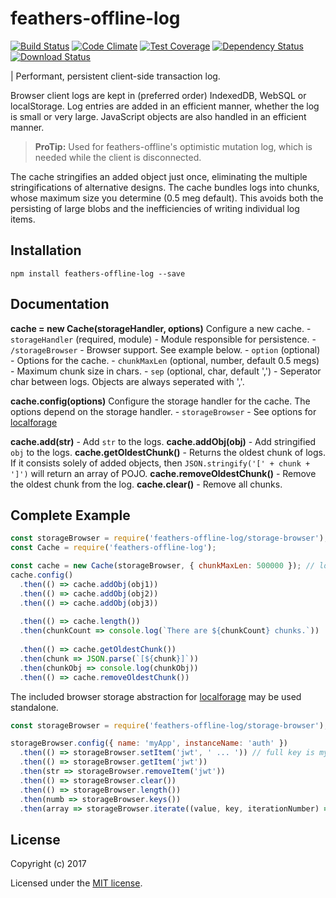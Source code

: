 # feathers-offline-log

[![Build Status](https://travis-ci.org/feathersjs/feathers-offline-log.png?branch=master)](https://travis-ci.org/feathersjs/feathers-offline-log)
[![Code Climate](https://codeclimate.com/github/feathersjs/feathers-offline-log/badges/gpa.svg)](https://codeclimate.com/github/feathersjs/feathers-offline-log)
[![Test Coverage](https://codeclimate.com/github/feathersjs/feathers-offline-log/badges/coverage.svg)](https://codeclimate.com/github/feathersjs/feathers-offline-log/coverage)
[![Dependency Status](https://img.shields.io/david/feathersjs/feathers-offline-log.svg?style=flat-square)](https://david-dm.org/feathersjs/feathers-offline-log)
[![Download Status](https://img.shields.io/npm/dm/feathers-offline-log.svg?style=flat-square)](https://www.npmjs.com/package/feathers-offline-log)

| Performant, persistent client-side transaction log.

Browser client logs are kept in (preferred order) IndexedDB, WebSQL or localStorage.
Log entries are added in an efficient manner, whether the log is small or very large.
JavaScript objects are also handled in an efficient manner.

> **ProTip:** Used for feathers-offline's optimistic mutation log,
which is needed while the client is disconnected.

The cache stringifies an added object just once,
eliminating the multiple stringifications of alternative designs.
The cache bundles logs into chunks, whose maximum size you determine (0.5 meg default).
This avoids both the persisting of large blobs and the inefficiencies of writing individual log items.

## Installation

```
npm install feathers-offline-log --save
```

## Documentation

**cache = new Cache(storageHandler, options)**
Configure a new cache.
    - `storageHandler` (required, module) - Module responsible for persistence.
        - `/storageBrowser` - Browser support. See example below.
    - `option` (optional) - Options for the cache.
        - `chunkMaxLen` (optional, number, default 0.5 megs) - Maximum chunk size in chars.
        - `sep` (optional, char, default ',') - Seperator char between logs.
        Objects are always seperated with ','.

**cache.config(options)**
Configure the storage handler for the cache.
The options depend on the storage handler.
    - `storageBrowser` - See options for
    [localforage](http://localforage.github.io/localForage/)
    
**cache.add(str)** - Add `str` to the logs.
**cache.addObj(obj)** - Add stringified `obj` to the logs.
**cache.getOldestChunk()** - Returns the oldest chunk of logs.
If it consists solely of added objects,
then `JSON.stringify('[' + chunk + ']')` will return an array of POJO.
**cache.removeOldestChunk()** - Remove the oldest chunk from the log.
**cache.clear()** - Remove all chunks.

## Complete Example

```js
const storageBrowser = require('feathers-offline-log/storage-browser');
const Cache = require('feathers-offline-log');

const cache = new Cache(storageBrowser, { chunkMaxLen: 500000 }); // logs stored in 0.5 meg chunks
cache.config()
  .then(() => cache.addObj(obj1))
  .then(() => cache.addObj(obj2))
  .then(() => cache.addObj(obj3))
  
  .then(() => cache.length()) 
  .then(chunkCount => console.log(`There are ${chunkCount} chunks.`))
    
  .then(() => cache.getOldestChunk()) 
  .then(chunk => JSON.parse(`[${chunk}]`)) 
  .then(chunkObj => console.log(chunkObj))
  .then(() => cache.removeOldestChunk()) 
```

The included browser storage abstraction for
[localforage](http://localforage.github.io/localForage/)
may be used standalone.

```js
const storageBrowser = require('feathers-offline-log/storage-browser');

storageBrowser.config({ name: 'myApp', instanceName: 'auth' })
  .then(() => storageBrowser.setItem('jwt', ' ... ')) // full key is myApp_auth/jwt
  .then(() => storageBrowser.getItem('jwt'))
  .then(str => storageBrowser.removeItem('jwt'))
  .then(() => storageBrowser.clear())
  .then(() => storageBrowser.length())
  .then(numb => storageBrowser.keys())
  .then(array => storageBrowser.iterate((value, key, iterationNumber) => { ... }));
````

## License

Copyright (c) 2017

Licensed under the [MIT license](LICENSE).
